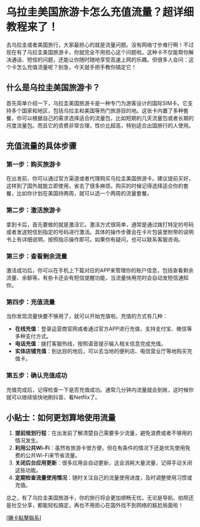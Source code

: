 # 乌拉圭美国旅游卡怎么充值流量？超详细教程来了！

去乌拉圭或者美国旅行，大家最担心的就是流量问题。没有网络寸步难行啊！不过现在有了乌拉圭美国旅游卡，你就完全不用担心这个问题啦。这种卡不仅能帮你解决通话、短信的问题，还能让你随时随地享受高速上网的乐趣。但很多人会问：这个卡怎么充值流量呢？别急，今天就手把手教你搞定它！

## 什么是乌拉圭美国旅游卡？

首先简单介绍一下，乌拉圭美国旅游卡是一种专门为游客设计的国际SIM卡。它支持多个国家和地区，包括乌拉圭和美国等热门旅游目的地。这张卡内置了多种套餐，你可以根据自己的需求选择适合的流量包，比如短期的几天流量包或者长期的月度流量包。而且它的资费非常合理，性价比超高，特别适合出国旅行的人使用。

## 充值流量的具体步骤

### 第一步：购买旅游卡
在出发前，你可以通过官方渠道或者代理购买乌拉圭美国旅游卡。建议提前买好，这样到了国外就能立即使用，省去了很多麻烦。购买的时候记得选择适合你的套餐，比如你计划在美国待两周，就可以选一个两周的流量套餐。

### 第二步：激活旅游卡
拿到卡后，首先要做的就是激活它。激活方式很简单，通常是通过拨打特定的号码或者发送短信到指定的号码进行激活。具体的操作步骤会在卡片包装里附带的说明书上有详细说明，按照指示操作即可。如果你有疑问，也可以联系客服咨询。

### 第三步：查看剩余流量
激活成功后，你可以在手机上下载对应的APP来管理你的账户信息，包括查看剩余流量、余额等。有些卡还会有短信提醒功能，当流量快用完时会自动发短信通知你。

### 第四步：充值流量
当你发现流量快要不够用了，就可以开始充值啦。充值的方式有几种：
- **在线充值**：登录运营商官网或者通过官方APP进行充值，支持支付宝、微信等多种支付方式。
- **电话充值**：拨打客服热线，按照语音提示输入相关信息完成充值。
- **实体店铺充值**：到达目的地后，可以去当地的便利店、电信营业厅等地购买充值卡。

### 第五步：确认充值成功
充值完成后，记得检查一下是否充值成功。通常几分钟内流量就会到账，这时候你就可以继续愉快地刷抖音、看Netflix了。

## 小贴士：如何更划算地使用流量

1. **提前规划行程**：在出发前了解清楚自己需要多少流量，避免浪费或者不够用的情况发生。
2. **利用公共Wi-Fi**：虽然有旅游卡很方便，但在有条件的情况下还是优先使用免费的公共Wi-Fi来节省流量。
3. **关闭后台应用更新**：很多应用会自动更新，这会消耗大量流量，记得手动关闭这些功能。
4. **定期检查流量使用情况**：随时关注自己的流量使用进度，及时调整使用习惯或充值。

总之，有了乌拉圭美国旅游卡，你的旅行将会更加顺畅无忧。无论是导航、拍照还是社交分享，都能轻松搞定。再也不用担心在国外找不到网络的尴尬局面啦！

[[購卡點擊聯系](https://t.me/s/SXDXQF)]